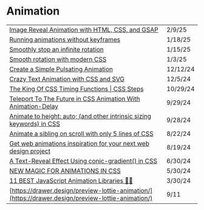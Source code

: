 # Animation

|                                                                                                                                                                          |          |
| ------------------------------------------------------------------------------------------------------------------------------------------------------------------------ | -------- |
| [Image Reveal Animation with HTML, CSS, and GSAP](https://app.daily.dev/posts/image-reveal-animation-with-html-css-and-gsap-y0bldirqk)                                   | 2/9/25   |
| [Running animations without keyframes](https://app.daily.dev/posts/running-animations-without-keyframes-6jkpxl1n4)                                                       | 1/18/25  |
| [Smoothly stop an infinite rotation](https://css-tip.com/stop-animation/?ref=dailydev)                                                                                   | 1/15/25  |
| [Smooth rotation with modern CSS](https://css-tip.com/smooth-rotation/?ref=dailydev)                                                                                     | 1/3/25   |
| [Create a Simple Pulsating Animation](https://allaboutcoding.ghinda.com/how-to-make-a-small-pulsating-animation?ref=dailydev)                                            | 12/12/24 |
| [Crazy Text Animation with CSS and SVG](https://www.youtube.com/watch?v=lur8SDdUzPI)                                                                                     | 12/5/24  |
| [The King Of CSS Timing Functions \| CSS Steps](https://www.youtube.com/watch?v=b6dI42vEsrs\&t=28s)                                                                      | 10/29/24 |
| [Teleport To The Future in CSS Animation With Animation-Delay](https://www.youtube.com/watch?v=ihfRJ-2_d5w)                                                              | 9/29/24  |
| [Animate to height: auto; (and other intrinsic sizing keywords) in CSS](https://developer.chrome.com/docs/css-ui/animate-to-height-auto)                                 | 9/28/24  |
| [Animate a sibling on scroll with only 5 lines of CSS](https://app.daily.dev/posts/animate-a-sibling-on-scroll-with-only-5-lines-of-css-h7cxq0azf)                       | 8/22/24  |
| [Get web animations inspiration for your next web design project](https://app.daily.dev/posts/get-web-animations-inspiration-for-your-next-web-design-project-08iwhdk5o) | 8/19/24  |
| [A Text-Reveal Effect Using conic-gradient() in CSS](https://frontendmasters.com/blog/text-reveal-with-conic-gradient/?ref=usepanda.com)                                 | 6/30/24  |
| [NEW MAGIC FOR ANIMATIONS IN CSS](https://chasem.co/2024/05/css-animations/)                                                                                             | 5/30/24  |
| [11 BEST JavaScript Animation Libraries 🎨✨](https://dev.to/arjuncodess/11-best-javascript-animation-libraries-1hmc)                                                     | 3/30/24  |
| [https://drawer.design/preview-lottie-animation/](https://drawer.design/preview-lottie-animation/)                                                                       | 9/11     |
